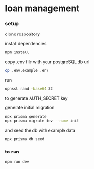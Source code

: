 # loan management

### setup 

clone respository

install dependencies
```bash
npm install
```

copy .env file with your postgreSQL db url
```bash
cp .env.example .env
```

run
```bash
opnssl rand -base64 32
```

to generate AUTH_SECRET key


generate initial migration
```bash
npx prisma generate
npx prisma migrate dev --name init
```

and seed the db with example data
```bash
npx prisma db seed
```

### to run 

```bash
npm run dev
```